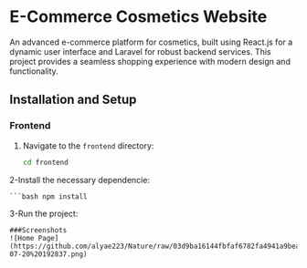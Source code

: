 # E-Commerce Cosmetics Website

 An advanced e-commerce platform for cosmetics, built using React.js for a dynamic user interface and Laravel for robust backend services. This project provides a seamless shopping experience with modern design and functionality.
## Installation and Setup

### Frontend

1. Navigate to the `frontend` directory:
   ```bash
   cd frontend
2-Install the necessary dependencie:

    ```bash npm install
 3-Run the project:
 
```bashnpm run dev
###Screenshots
![Home Page](https://github.com/alyae223/Nature/raw/03d9ba16144fbfaf6782fa4941a9bea8622edc99/images/Capture%20d%E2%80%99%C3%A9cran%202024-07-20%20192837.png)
